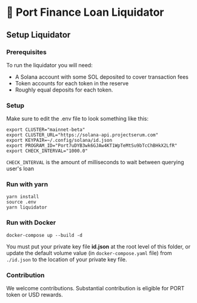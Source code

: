 # 🚢 Port Finance Loan Liquidator

## Setup Liquidator
### Prerequisites
To run the liquidator you will need:
* A Solana account with some SOL deposited to cover transaction fees
* Token accounts for each token in the reserve
* Roughly equal deposits for each token.

### Setup
Make sure to edit the .env file to look something like this:
```
export CLUSTER="mainnet-beta"
export CLUSTER_URL="https://solana-api.projectserum.com"
export KEYPAIR=~/.config/solana/id.json
export PROGRAM_ID="Port7uDYB3wk6GJAw4KT1WpTeMtSu9bTcChBHkX2LfR"
export CHECK_INTERVAL="1000.0"
```

`CHECK_INTERVAL` is the amount of milliseconds to wait between querying user's loan

### Run with yarn
```
yarn install
source .env
yarn liquidator
```

### Run with Docker
```
docker-compose up --build -d
```

You must put your private key file **id.json** at the root level of this folder, or update the default volume value (in `docker-compose.yaml` file) from `./id.json` to the location of your private key file.

### Contribution
We welcome contributions. Substantial contribution is eligible for PORT token or USD rewards.
